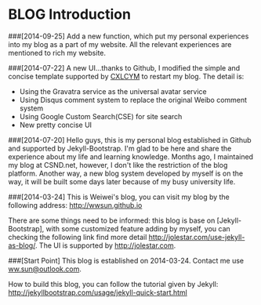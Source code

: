 #  BLOG Introduction

###[2014-09-25]
Add a new function, which put my personal experiences into my blog as a part of my website. All the relevant experiences are mentioned to rich my website.

###[2014-07-22]
A new UI...thanks to Github, I modified the simple and concise template supported by [CXLCYM](http://cxlcym.github.io/) to restart my blog. The detail is:

- Using the Gravatra service as the universal avatar service
- Using Disqus comment system to replace the original Weibo comment system
- Using Google Custom Search(CSE) for site search
- New pretty concise UI


###[2014-07-20]
Hello guys, this is my personal blog established in Github and supported by Jekyll-Bootstrap. I'm glad to be here and share the experience about my life and learning knowledge. Months ago, I maintained my blog at CSND.net, however, I don't like the restriction of the blog platform. Another way, a new blog system developed by myself is on the way, it will be built some days later because of my busy university life.

###[2014-03-24]
This is Weiwei's blog, you can visit my blog by the following address:
	http://wwsun.github.io

There are some things need to be informed: this blog is base on [Jekyll-Bootstrap], with some customized feature adding by myself, you can checking the following link find more detail <http://jolestar.com/use-jekyll-as-blog/>. The UI is supported by <http://jolestar.com>.

###[Start Point]
This blog is established on 2014-03-24.
Contact me use ww.sun@outlook.com.

How to build this blog, you can follow the tutorial given by Jekyll: <http://jekyllbootstrap.com/usage/jekyll-quick-start.html>